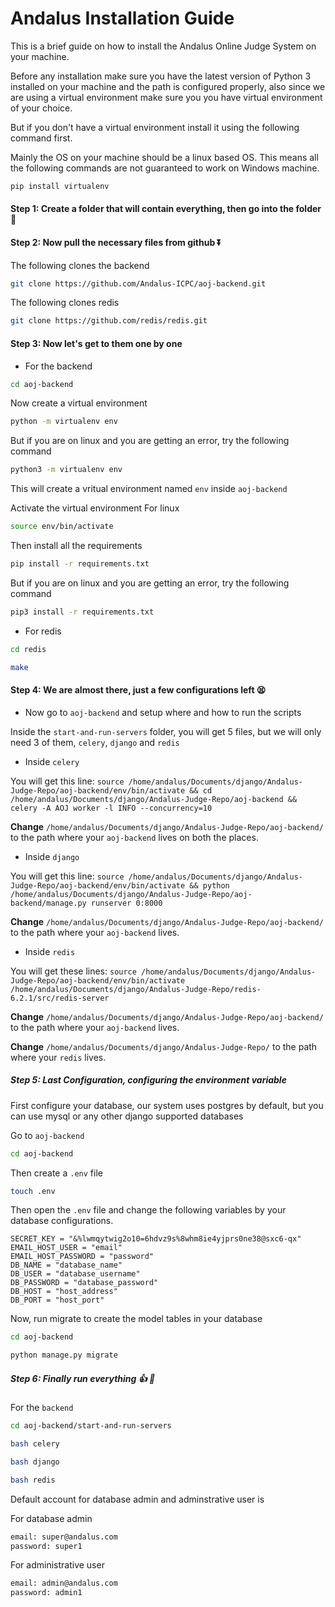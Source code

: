 # Andalus Installation Guide

This is a brief guide on how to install the Andalus Online Judge System on your machine.

Before any installation make sure you have the latest version of Python 3 installed on your machine and the path is configured properly, also since we are using a virtual environment make sure you you have virtual environment of your choice.

But if you don't have a virtual environment install it using the following command first.

Mainly the OS on your machine should be a linux based OS. This means all the following commands are not guaranteed to work on Windows machine.

```sh
pip install virtualenv
```

#### Step 1: Create a folder that will contain everything, then go into the folder :file_folder:

#### Step 2: Now pull the necessary files from github :arrow_double_down:

The following clones the backend
```sh
git clone https://github.com/Andalus-ICPC/aoj-backend.git
```

The following clones redis
```sh
git clone https://github.com/redis/redis.git
```

#### Step 3: Now let's get to them one by one

- For the backend

```sh
cd aoj-backend
```

Now create a virtual environment
```sh
python -m virtualenv env
```
But if you are on linux and you are getting an error, try the following command
```sh
python3 -m virtualenv env
```
This will create a vritual environment named `env` inside `aoj-backend`

Activate the virtual environment
For linux
```sh
source env/bin/activate
```

Then install all the requirements
```sh
pip install -r requirements.txt
```
But if you are on linux and you are getting an error, try the following command
```sh
pip3 install -r requirements.txt
```

- For redis

```sh
cd redis
```

```sh
make
```

#### Step 4: We are almost there, just a few configurations left :tired_face:

- Now go to `aoj-backend` and setup where and how to run the scripts

Inside the `start-and-run-servers` folder, you will get 5 files, but we will only need 3 of them, `celery`, `django` and `redis`

- Inside `celery`

You will get this line: `source /home/andalus/Documents/django/Andalus-Judge-Repo/aoj-backend/env/bin/activate && cd /home/andalus/Documents/django/Andalus-Judge-Repo/aoj-backend && celery -A AOJ worker -l INFO --concurrency=10`

**Change** `/home/andalus/Documents/django/Andalus-Judge-Repo/aoj-backend/` to the path where your `aoj-backend` lives on both the places.

- Inside `django`

You will get this line: `source /home/andalus/Documents/django/Andalus-Judge-Repo/aoj-backend/env/bin/activate && python /home/andalus/Documents/django/Andalus-Judge-Repo/aoj-backend/manage.py runserver 0:8000`

**Change** `/home/andalus/Documents/django/Andalus-Judge-Repo/aoj-backend/` to the path where your `aoj-backend` lives.


- Inside `redis`

You will get these lines: 
`source /home/andalus/Documents/django/Andalus-Judge-Repo/aoj-backend/env/bin/activate 
/home/andalus/Documents/django/Andalus-Judge-Repo/redis-6.2.1/src/redis-server`

**Change** `/home/andalus/Documents/django/Andalus-Judge-Repo/aoj-backend/` to the path where your `aoj-backend` lives.

**Change** `/home/andalus/Documents/django/Andalus-Judge-Repo/` to the path where your `redis` lives.


##### Step 5: Last Configuration, configuring the environment variable
First configure your database, our system uses postgres by default, but you can use mysql or any other django supported databases

Go to `aoj-backend`
```sh
cd aoj-backend
```

Then create a `.env` file
```sh
touch .env
```

Then open the `.env` file and change the following variables by your database configurations.

```
SECRET_KEY = "&%lwmqytwig2o10=6hdvz9s%8whm8ie4yjprs0ne38@sxc6-qx"
EMAIL_HOST_USER = "email"
EMAIL_HOST_PASSWORD = "password"
DB_NAME = "database_name"
DB_USER = "database_username"
DB_PASSWORD = "database_password"
DB_HOST = "host_address"
DB_PORT = "host_port"
```

Now, run migrate to create the model tables in your database

```sh
cd aoj-backend
```

```sh
python manage.py migrate
```

##### Step 6: Finally run everything :thumbsup: :rocket:

For the `backend`
```sh
cd aoj-backend/start-and-run-servers
```

```sh
bash celery
```

```sh
bash django
```

```sh
bash redis
```

Default account for database admin and adminstrative user is

For database admin
```sh
email: super@andalus.com
password: super1
```

For administrative user
```sh
email: admin@andalus.com
password: admin1
```
